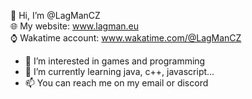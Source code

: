 👋 Hi, I’m @LagManCZ  
🌐 My website: www.lagman.eu  
⌚ Wakatime account: www.wakatime.com/@LagManCZ  
  
- 👀 I’m interested in games and programming
- 🌱 I’m currently learning java, c++, javascript...
- 📫 You can reach me on my email or discord




<!---
LagManCZ/LagManCZ is a ✨ special ✨ repository because its `README.md` (this file) appears on your GitHub profile.
You can click the Preview link to take a look at your changes.
--->

<!--

- 👋 Hi, I’m @LagManCZ
- 👀 I’m interested in games and programming
- 🌱 I’m currently learning java, c++, javascript...
- 💞️ I’m looking to collaborate on ...
- 📫 You can reach me on my email

-->
